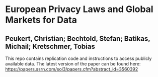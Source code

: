 # European Privacy Laws and Global Markets for Data
## Peukert, Christian; Bechtold, Stefan; Batikas, Michail; Kretschmer, Tobias

This repo contains replication code and instructions to access publicly available data.
The latest version of the paper can be found here: https://papers.ssrn.com/sol3/papers.cfm?abstract_id=3560392
